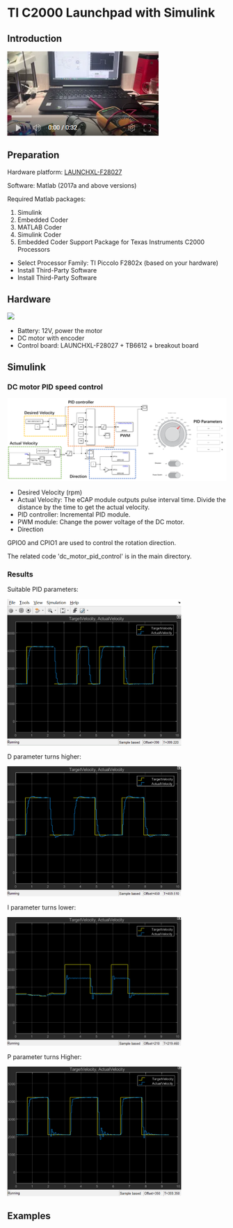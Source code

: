 # TI C2000 Launchpad with Simulink
## Introduction
[![Link to my YouTube video!](/doc/video_picture.png)](https://www.youtube.com/watch?v=X1G_Mc1O-xw)

## Preparation
Hardware platform: 
[LAUNCHXL-F28027](https://www.ti.com/tool/LAUNCHXL-F28027)

Software:
Matlab (2017a and above versions)

Required Matlab packages:
1. Simulink
2. Embedded Coder
3. MATLAB Coder
4. Simulink Coder
5. Embedded Coder Support Package for Texas Instruments C2000 Processors
- Select Processor Family: TI Piccolo F2802x (based on your hardware)
- Install Third-Party Software
- Install Third-Party Software

## Hardware

<img src="/doc/Picture1.png" width="400">

- Battery: 12V, power the motor
- DC motor with encoder
- Control board: LAUNCHXL-F28027 + TB6612 + breakout board
## Simulink

### DC motor PID speed control

![Simulink](/doc/Picture2.png)

- Desired Velocity (rpm)
- Actual Velocity:
The eCAP module outputs pulse interval time. Divide the distance by the time to get the actual velocity.
- PID controller:
Incremental PID module.
- PWM module:
Change the power voltage of the DC motor.
- Direction

GPIO0 and CPIO1 are used to control the rotation direction.

The related code 'dc_motor_pid_control' is in the main directory.

### Results

Suitable PID parameters:

<img src="/doc/Result1.png" width="400">

D parameter turns higher:

<img src="/doc/Result2.png" width="400">

I parameter turns lower:

<img src="/doc/Result3.png" width="400">

P parameter turns Higher:

<img src="/doc/Result4.png" width="400">

## Examples